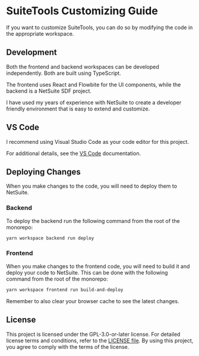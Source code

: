 # SuiteTools Customizing Guide

If you want to customize SuiteTools, you can do so by modifying the code in the appropriate workspace.

## Development

Both the frontend and backend workspaces can be developed independently. Both are built using TypeScript.

The frontend uses React and Flowbite for the UI components, while the backend is a NetSuite SDF project.

I have used my years of experience with NetSuite to create a developer friendly environment that is easy to extend and customize.

## VS Code

I recommend using Visual Studio Code as your code editor for this project.

For additional details, see the [VS Code](vscode.md) documentation.

## Deploying Changes

When you make changes to the code, you will need to deploy them to NetSuite.

### Backend

To deploy the backend run the following command from the root of the monorepo:

```bash
yarn workspace backend run deploy
```

### Frontend

When you make changes to the frontend code, you will need to build it and deploy your code to NetSuite. This can be done with the following command from the root of the monorepo:

```bash
yarn workspace frontend run build-and-deploy
```

Remember to also clear your browser cache to see the latest changes.

## License

This project is licensed under the GPL-3.0-or-later license. For detailed license terms and conditions, refer to the [LICENSE file](../LICENSE). By using this project, you agree to comply with the terms of the license.
